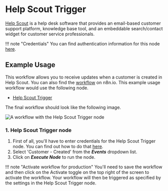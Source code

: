 # Help Scout Trigger

[Help Scout](https://www.helpscout.com/) is a help desk software that provides an email-based customer support platform, knowledge base tool, and an embeddable search/contact widget for customer service professionals.

!!! note "Credentials"
    You can find authentication information for this node [here](/integrations/builtin/credentials/helpScout/).


## Example Usage

This workflow allows you to receive updates when a customer is created in Help Scout. You can also find the [workflow](https://n8n.io/workflows/669) on n8n.io. This example usage workflow would use the following node.

- [Help Scout Trigger]()

The final workflow should look like the following image.

![A workflow with the Help Scout Trigger node](/_images/integrations/builtin/trigger-nodes/helpscouttrigger/workflow.png)

### 1. Help Scout Trigger node

1. First of all, you'll have to enter credentials for the Help Scout Trigger node. You can find out how to do that [here](/integrations/builtin/credentials/helpScout/).
2. Select 'Customer - Created' from the ***Events*** dropdown list.
3. Click on ***Execute Node*** to run the node.

!!! note "Activate workflow for production"
    You'll need to save the workflow and then click on the Activate toggle on the top right of the screen to activate the workflow. Your workflow will then be triggered as specified by the settings in the Help Scout Trigger node.

